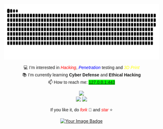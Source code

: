 [//]: # "[![Maarckz]([YOURLINKHERE)](https://github.com/maarckz)"

<div align="center">
<img height="180em" src="https://github.com/Maarckz/Maarckz/blob/main/Images/github-contribution-grid-snake.svg"/>
</div>

<div align="center">
<p><span style="font-family:verdana,geneva,sans-serif">💻 I&rsquo;m interested in <span style="color:#FF0000"><em>Hacking</em></span>, <span style="color:#0000FF"><em>Penetration</em></span> testing and <span style="color:#FFFF00"><em>3D Print</em></span><br />
📚 I&rsquo;m currently learning <strong>Cyber Defense</strong> and <strong>Ethical Hacking</strong><br />
📫 How to reach me: <u><span style="background-color:#00FF00">127.0.0.1:443</span></u></span></p>
</div>

<div align="center">
  <a href="https://github.com/maarckz" target="_blank"><img height="180em" src="https://github-readme-stats.vercel.app/api?username=maarckz&show_icons=true&theme=dark&%20%20include_all_commits=true&count_private=false"/> 
</div>

<div align="center"> 
  <a href="https://instagram.com/maarckz" target="_blank"><img src="https://img.shields.io/badge/-Instagram-%23E4405F?style=for-the-badge&logo=instagram&logoColor=white" target="_blank"></a>    
  <a href="https://www.linkedin.com/in/marcus-dealmeida/" target="_blank"><img src="https://img.shields.io/badge/-LinkedIn-%230077B5?style=for-the-badge&logo=linkedin&logoColor=white" target="_blank"></a> 
</div> 

<div align="center">
<p><span style="font-family:verdana,geneva,sans-serif">If you like it, do  <span style="color:#FF0000"><em>fork</em></span> 🍴 and <span style="color:#FF0000"><em>star</em></span> ⭐</span><br />

<div align="center">
   <a href="https://tryhackme.com/p/Maarckz">
     <img src="https://tryhackmee-badges.s3.amazonaws.com/Maarckz.png" alt="Your Image Badge" />
</div>

